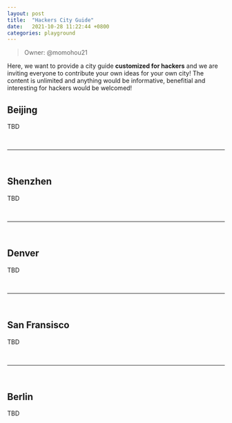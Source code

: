 ```yaml
---
layout: post
title:  "Hackers City Guide"
date:   2021-10-28 11:22:44 +0800
categories: playground
---
```


> Owner: @momohou21

Here, we want to provide a city guide **customized for hackers** and we are inviting everyone to contribute your own ideas for your own city! The content is unlimited and anything would be informative, benefitial and interesting for hackers would be welcomed! 

## Beijing 

TBD

<br>

----

<br>

## Shenzhen

TBD

<br>

----

<br>

## Denver

TBD

<br>

----

<br>

## San Fransisco

TBD

<br>

----

<br>

## Berlin

TBD

